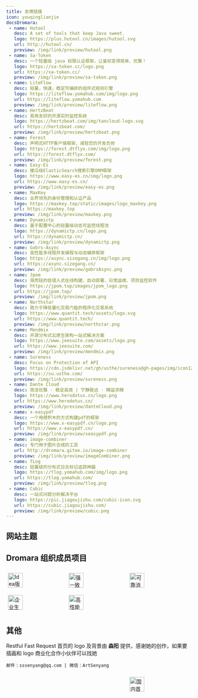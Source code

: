 ```yaml
---
title: 友情链接
icon: youqinglianjie
docsDromara:
 - name: Hutool
   desc: A set of tools that keep Java sweet.
   logo: https://plus.hutool.cn/images/hutool.svg
   url: http://hutool.cn/
   preview: /img/link/preview/hutool.png
 - name: Sa-Token
   desc: 一个轻量级 java 权限认证框架，让鉴权变得简单、优雅！
   logo: https://sa-token.cc/logo.png
   url: https://sa-token.cc/
   preview: /img/link/preview/sa-token.png
 - name: LiteFlow
   desc: 轻量，快速，稳定可编排的组件式规则引擎
   logo: https://liteflow.yomahub.com/img/logo.png
   url: https://liteflow.yomahub.com
   preview: /img/link/preview/liteflow.png
 - name: HertzBeat
   desc: 易用友好的开源实时监控系统
   logo: https://hertzbeat.com/img/tancloud-logo.svg
   url: https://hertzbeat.com/
   preview: /img/link/preview/hertzbeat.png
 - name: Forest
   desc: 声明式HTTP客户端框架，减轻您的开发负担
   logo: https://forest.dtflyx.com/img/logo.png
   url: https://forest.dtflyx.com/
   preview: /img/link/preview/forest.png
 - name: Easy-Es
   desc: 傻瓜级ElasticSearch搜索引擎ORM框架
   logo: https://www.easy-es.cn/img/logo.png
   url: https://www.easy-es.cn/
   preview: /img/link/preview/easy-es.png
 - name: MaxKey
   desc: 业界领先的身份管理和认证产品
   logo: https://maxkey.top/static/images/logo_maxkey.png
   url: https://maxkey.top
   preview: /img/link/preview/maxkey.png
 - name: Dynamictp
   desc: 基于配置中心的轻量级动态可监控线程池
   logo: https://dynamictp.cn/logo.png
   url: https://dynamictp.cn/
   preview: /img/link/preview/dynamictp.png
 - name: Gobrs-Async
   desc: 高性能多线程并发编程与动态编排框架
   logo: https://async.sizegang.cn/img/logo.png
   url: https://async.sizegang.cn/
   preview: /img/link/preview/gobrsAsync.png
 - name: Jpom
   desc: 简而轻的低侵入式在线构建、自动部署、日常运维、项目监控软件
   logo: https://jpom.top/images/jpom_logo.png
   url: https://jpom.top/
   preview: /img/link/preview/jpom.png
 - name: Northstar
   desc: 致力于降低量化交易门槛的程序化交易系统
   logo: https://www.quantit.tech/assets/logo.svg
   url: https://www.quantit.tech/
   preview: /img/link/preview/northstar.png
 - name: Mendmix
   desc: 开源分布式云原生架构一站式解决方案
   logo: https://www.jeesuite.com/assets/logo.png
   url: https://www.jeesuite.com/
   preview: /img/link/preview/mendmix.png
 - name: Sureness
   desc: Focus on Protection of API
   logo: https://cdn.jsdelivr.net/gh/usthe/sureness@gh-pages/img/icon128.svg
   url: https://su.usthe.com/
   preview: /img/link/preview/sureness.png
 - name: Dante Cloud
   desc: 简洁优雅 · 稳定高效 | 宁静致远 · 精益求精
   logo: https://www.herodotus.cn/logo.png
   url: https://www.herodotus.cn/
   preview: /img/link/preview/danteCloud.png
 - name: x-easypdf
   desc: 一个用搭积木的方式构建pdf的框架
   logo: https://www.x-easypdf.cn/logo.png
   url: https://www.x-easypdf.cn/
   preview: /img/link/preview/xeasypdf.png
 - name: image-combiner
   desc: 专门用于图片合成的工具
   url: http://dromara.gitee.io/image-combiner
   preview: /img/link/preview/imageCombiner.png
 - name: TLog
   desc: 轻量级的分布式日志标记追踪神器
   logo: https://tlog.yomahub.com/img/logo.png
   url: https://tlog.yomahub.com/
   preview: /img/link/preview/tlog.png
 - name: Cubic
   desc: 一站式问题分析解决平台
   logo: https://pic.jiagoujishu.com/cubic-icon.svg
   url: https://cubic.jiagoujishu.com/
   preview: /img/link/preview/cubic.png
---
```


## 网站主题


<SiteInfo
   name="vuepress-theme-hope"
   desc="一个具有强大功能的 vuepress 主题"
   url="https://theme-hope.vuejs.press/zh"
   logo="https://theme-hope.vuejs.press/logo.svg"
   preview="/img/link/preview/hope.png"
/>

## Dromara 组织成员项目

<SiteInfo
v-for="item in $frontmatter.docsDromara"
:key="item.link"
v-bind="item"
/>

<div>
    <a href="https://dromara.gitee.io/fast-request/" target="_blank" style="width:30%; height:40px;  padding:10px 5px 10px 5px;display:inline-block">
        <img style="height:40px;" :src="$withBase('/img/link/fastRequest.gif')" title="Idea版postman神器">
    </a>
    <a href="https://gitee.com/dromara/Raincat" target="_blank" style="width:30%; height:40px;  padding:10px 5px 10px 5px;display:inline-block">
        <img style="height:40px;" :src="$withBase('/img/link/raincat-logo.png')" title="强一致性分布式事务解决方案。">
    </a>
    <a href="https://gitee.com/dromara/myth" target="_blank" style="width:30%; height:40px;  padding:10px 5px 10px 5px;display:inline-block">
        <img style="height:40px;" :src="$withBase('/img/link/myth-logo.png')" title="可靠消息分布式事务解决方案。">
    </a>
    <a href="https://gitee.com/dromara/koalas-rpc" target="_blank" style="width:30%;  padding:10px 5px 10px 5px;display:inline-block">
        <img style="height:40px;" :src="$withBase('/img/link/koalas-logo.png')" title="企业生产级百亿日PV高可用可拓展的RPC框架。">
    </a>
    <a href="https://gitee.com/dromara/hmily" target="_blank" style="width:30%; height:40px;  padding:10px 5px 10px 5px;display:inline-block">
        <img style="height:40px;" :src="$withBase('/img/link/hmily-logo.png')" title="高性能一站式分布式事务解决方案。">
    </a>
</div>

## 其他

Restful Fast Request 首页的 logo 及背景由 **森阳** 提供，感谢她的创作，如果要插画和 logo 商业化合作小伙伴可以找她

```
邮件：sssenyang@qq.com | 微信：ArtSenyang
```

<div>
    <a href="https://gitee.com/" target="_blank" style="width:30%; height:40px;  padding:10px 5px 10px 5px;display:inline-block">
        <img style="height:40px;" :src="$withBase('/img/link/gitee-logo.png')" >
    </a>
    <a href="https://www.oschina.net/" target="_blank" style="width:30%; height:40px;  padding:10px 5px 10px 5px;display:inline-block">
        <img style="height:40px;" :src="$withBase('/img/link/oschina-logo.png')" >
    </a>
    <a href="https://www.xiaonuo.vip/" target="_blank" style="width:30%; height:40px;  padding:10px 5px 10px 5px;display:inline-block">
        <img style="height:40px;" :src="$withBase('/img/link/snowy.png')" title="国内首个国密前后分离快速开发平台">
    </a>
</div>
